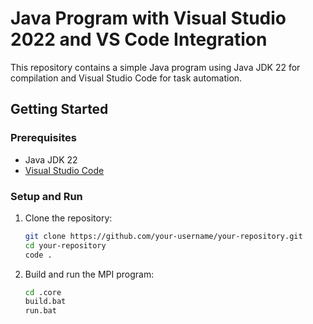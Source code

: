 # Java Program with Visual Studio 2022 and VS Code Integration

This repository contains a simple Java program using Java JDK 22 for compilation and Visual Studio Code for task automation.

## Getting Started

### Prerequisites

- Java JDK 22
- [Visual Studio Code](https://code.visualstudio.com/)

### Setup and Run

1. Clone the repository:
   ```sh
   git clone https://github.com/your-username/your-repository.git
   cd your-repository
   code .
   ```

2. Build and run the MPI program:

    ```sh
    cd .core
    build.bat
    run.bat
    ```
